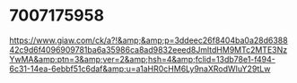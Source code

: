 # 7007175958
https://www.giaw.com/ck/a?!&amp;&amp;p=3ddeec26f8404ba0a28d638842c9d6f4096909781ba6a35986ca8ad9832eeed8JmltdHM9MTc2MTE3NzYwMA&amp;ptn=3&amp;ver=2&amp;hsh=4&amp;fclid=13db78e1-f494-6c31-14ea-6ebbf51c6daf&amp;u=a1aHR0cHM6Ly9naXRodWIuY29tLw
